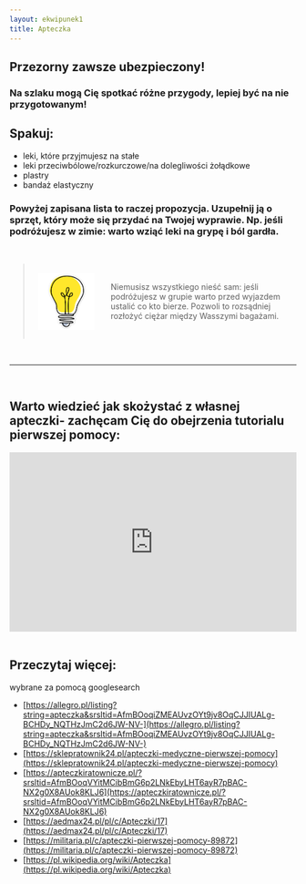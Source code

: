 ```yaml
---
layout: ekwipunek1
title: Apteczka
---
```


## Przezorny zawsze ubezpieczony!

### Na szlaku mogą Cię spotkać różne przygody, lepiej być na nie przygotowanym!

## Spakuj:

- leki, które przyjmujesz na stałe
- leki przeciwbólowe/rozkurczowe/na dolegliwości żołądkowe
- plastry
- bandaż elastyczny

### Powyżej zapisana lista to raczej propozycja. Uzupełnij ją o sprzęt, który może się przydać na Twojej wyprawie. Np. jeśli podróżujesz w zimie: warto wziąć leki na grypę i ból gardła.

<br>

<blockquote class="p-4">
    <div style="display: flex; align-items: center; padding: 10px;" class="bg-amber-300">
    <img src="assets/images/bulb.png" alt="Opis obrazka" style="margin-right: 20px; width: 100px; height: auto;">
    <p style= "padding: 8px;" class="text-greyBaseDark">
        Niemusisz wszystkiego nieść sam: jeśli podróżujesz w grupie warto przed wyjazdem ustalić co kto bierze. Pozwoli to rozsądniej rozłożyć ciężar między Wasszymi bagażami.
    </p>
    </div>
</blockquote>
<br>

---

<br>

## Warto wiedzieć jak skożystać z własnej apteczki- zachęcam Cię do obejrzenia tutorialu pierwszej pomocy:

<div style="display: flex; justify-content: center;">
    <iframe width="560" height="315" src="https://www.youtube.com/embed/dA0BqsEjGoc?si=bZGzaJhApXU4Sz4_" title="YouTube video player" frameborder="0" allow="accelerometer; autoplay; clipboard-write; encrypted-media; gyroscope; picture-in-picture; web-share" referrerpolicy="strict-origin-when-cross-origin" allowfullscreen></iframe>
</div>
<br>

## Przeczytaj więcej:

wybrane za pomocą googlesearch

- [https://allegro.pl/listing?string=apteczka&srsltid=AfmBOoqiZMEAUvzOYt9jv8OqCJJIUALg-BCHDy_NQTHzJmC2d6JW-NV-](https://allegro.pl/listing?string=apteczka&srsltid=AfmBOoqiZMEAUvzOYt9jv8OqCJJIUALg-BCHDy_NQTHzJmC2d6JW-NV-)
- [https://sklepratownik24.pl/apteczki-medyczne-pierwszej-pomocy](https://sklepratownik24.pl/apteczki-medyczne-pierwszej-pomocy)
- [https://apteczkiratownicze.pl/?srsltid=AfmBOoqVYitMCibBmG6p2LNkEbyLHT6ayR7pBAC-NX2g0X8AUok8KLJ6](https://apteczkiratownicze.pl/?srsltid=AfmBOoqVYitMCibBmG6p2LNkEbyLHT6ayR7pBAC-NX2g0X8AUok8KLJ6)
- [https://aedmax24.pl/pl/c/Apteczki/17](https://aedmax24.pl/pl/c/Apteczki/17)
- [https://militaria.pl/c/apteczki-pierwszej-pomocy-89872](https://militaria.pl/c/apteczki-pierwszej-pomocy-89872)
- [https://pl.wikipedia.org/wiki/Apteczka](https://pl.wikipedia.org/wiki/Apteczka)

